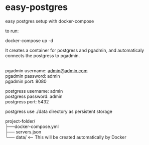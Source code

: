 # easy-postgres
easy postgres setup with docker-compose  <br> 

to run:  <br> 

docker-compose up -d  <br> 

It creates a container for postgress and pgadmin, and automaticaly connects the postgress to pgadmin.  <br> <br> 

pgadmin username: admin@admin.com  <br> 
pgadmin password: admin  <br> 
pgadmin port: 8080  <br> 

postgress username: admin  <br> 
postgress password: admin  <br> 
postgress port: 5432  <br> 

postgress use ./data directory as persistent storage <br>

project-folder/ <br>
├──docker-compose.yml <br>
├── servers.json <br>
└── data/          <-- This will be created automatically by Docker
